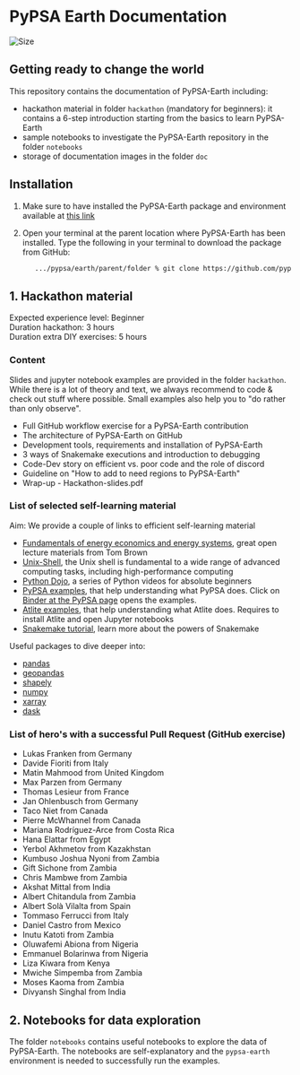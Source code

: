 # PyPSA Earth Documentation

![Size](https://img.shields.io/github/repo-size/pypsa-meets-earth/documentation)

## Getting ready to change the world

This repository contains the documentation of PyPSA-Earth including:

- hackathon material in folder `hackathon`  (mandatory for beginners): it contains a 6-step introduction starting from the basics to learn PyPSA-Earth
- sample notebooks to investigate the PyPSA-Earth repository in the folder `notebooks`
- storage of documentation images in the folder `doc`

## Installation

1. Make sure to have installed the PyPSA-Earth package and environment available at [this link](https://github.com/pypsa-meets-earth/pypsa-earth.git)

2. Open your terminal at the parent location where PyPSA-Earth has been installed. Type the following in your terminal to download the package from GitHub:

   ```bash
      .../pypsa/earth/parent/folder % git clone https://github.com/pypsa-meets-earth/documentation.git
   ```

## 1. Hackathon material

Expected experience level: Beginner  
Duration hackathon: 3 hours  
Duration extra DIY exercises: 5 hours

### Content

Slides and jupyter notebook examples are provided in the folder `hackathon`. While there is a lot of theory and text, we always recommend to code & check out stuff where possible. Small examples also help you to "do rather than only observe".

- Full GitHub workflow exercise for a PyPSA-Earth contribution
- The architecture of PyPSA-Earth on GitHub
- Development tools, requirements and installation of PyPSA-Earth
- 3 ways of Snakemake executions and introduction to debugging
- Code-Dev story on efficient vs. poor code and the role of discord
- Guideline on "How to add to need regions to PyPSA-Earth"
- Wrap-up - Hackathon-slides.pdf

### List of selected self-learning material

Aim: We provide a couple of links to efficient self-learning material

- [Fundamentals of energy economics and energy systems](https://nworbmot.org/teaching.html), great open lecture materials from Tom Brown
- [Unix-Shell](https://swcarpentry.github.io/shell-novice/), the Unix shell is fundamental to a wide range of advanced computing tasks, including high-performance computing
- [Python Dojo](https://www.youtube.com/playlist?list=PLBZBJbE_rGRWeh5mIBhD-hhDwSEDxogDg), a series of Python videos for absolute beginners
- [PyPSA examples](https://github.com/PyPSA/PyPSA/tree/master/examples), that help understanding what PyPSA does. Click on [Binder at the PyPSA page](https://github.com/PyPSA/PyPSA) opens the examples.
- [Atlite examples](https://github.com/PyPSA/atlite/tree/master/examples), that help understanding what Atlite does. Requires to install Atlite and open Jupyter notebooks
- [Snakemake tutorial](https://snakemake.readthedocs.io/en/stable/tutorial/tutorial.html), learn more about the powers of Snakemake

Useful packages to dive deeper into:

- [pandas](https://pandas.pydata.org/)
- [geopandas](https://geopandas.org/en/stable/)
- [shapely](https://shapely.readthedocs.io/en/stable/manual.html#introduction)
- [numpy](https://nbviewer.org/github/jrjohansson/scientific-python-lectures/blob/master/Lecture-2-Numpy.ipynb)
- [xarray](http://xarray.pydata.org/en/stable/tutorials-and-videos.html)
- [dask](https://github.com/dask/dask-tutorial)

### List of hero's with a successful Pull Request (GitHub exercise)  

- Lukas Franken from Germany
- Davide Fioriti from Italy
- Matin Mahmood from United Kingdom
- Max Parzen from Germany
- Thomas Lesieur from France
- Jan Ohlenbusch from Germany
- Taco Niet from Canada
- Pierre McWhannel from Canada
- Mariana Rodríguez-Arce from Costa Rica
- Hana Elattar from Egypt
- Yerbol Akhmetov from Kazakhstan
- Kumbuso Joshua Nyoni from Zambia
- Gift Sichone from Zambia
- Chris Mambwe from Zambia
- Akshat Mittal from India
- Albert Chitandula from Zambia
- Albert Solà Vilalta from Spain
- Tommaso Ferrucci from Italy
- Daniel Castro from Mexico
- Inutu Katoti from Zambia
- Oluwafemi Abiona from Nigeria
- Emmanuel Bolarinwa from Nigeria
- Liza Kiwara from Kenya
- Mwiche Simpemba from Zambia
- Moses Kaoma from Zambia
- Divyansh Singhal from India

## 2. Notebooks for data exploration

The folder `notebooks` contains useful notebooks to explore the data of PyPSA-Earth.
The notebooks are self-explanatory and the `pypsa-earth` environment is needed to successfully run the examples.
